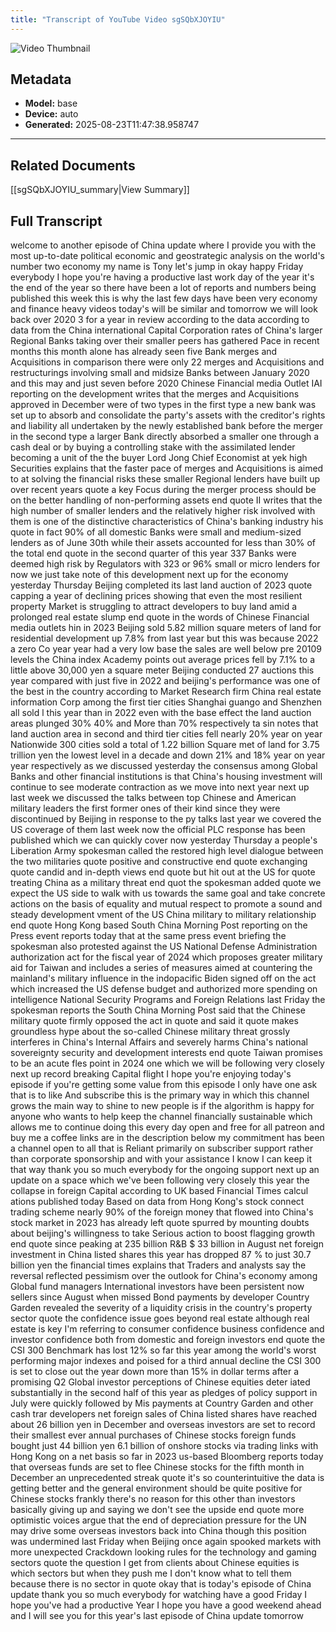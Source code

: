 ```yaml
---
title: "Transcript of YouTube Video sgSQbXJOYIU"
---
```


![Video Thumbnail](Thumbnails/sgSQbXJOYIU_thumbnail.jpg)

## Metadata

- **Model:** base
- **Device:** auto
- **Generated:** 2025-08-23T11:47:38.958747

---

## Related Documents

[[sgSQbXJOYIU_summary|View Summary]]

## Full Transcript

welcome to another episode of China update where I provide you with the most up-to-date political economic and geostrategic analysis on the world's number two economy my name is Tony let's jump in okay happy Friday everybody I hope you're having a productive last work day of the year it's the end of the year so there have been a lot of reports and numbers being published this week this is why the last few days have been very economy and finance heavy videos today's will be similar and tomorrow we will look back over 2020 3 for a year in review according to the data according to data from the China international Capital Corporation rates of China's larger Regional Banks taking over their smaller peers has gathered Pace in recent months this month alone has already seen five Bank merges and Acquisitions in comparison there were only 22 merges and Acquisitions and restructurings involving small and midsize Banks between January 2020 and this may and just seven before 2020 Chinese Financial media Outlet IAI reporting on the development writes that the merges and Acquisitions approved in December were of two types in the first type a new bank was set up to absorb and consolidate the party's assets with the creditor's rights and liability all undertaken by the newly established bank before the merger in the second type a larger Bank directly absorbed a smaller one through a cash deal or by buying a controlling stake with the assimilated lender becoming a unit of the the buyer Lord Jong Chief Economist at yek high Securities explains that the faster pace of merges and Acquisitions is aimed to at solving the financial risks these smaller Regional lenders have built up over recent years quote a key Focus during the merger process should be on the better handling of non-performing assets end quote II writes that the high number of smaller lenders and the relatively higher risk involved with them is one of the distinctive characteristics of China's banking industry his quote in fact 90% of all domestic Banks were small and medium-sized lenders as of June 30th while their assets accounted for less than 30% of the total end quote in the second quarter of this year 337 Banks were deemed high risk by Regulators with 323 or 96% small or micro lenders for now we just take note of this development next up for the economy yesterday Thursday Beijing completed its last land auction of 2023 quote capping a year of declining prices showing that even the most resilient property Market is struggling to attract developers to buy land amid a prolonged real estate slump end quote in the words of Chinese Financial media outlets hin in 2023 Beijing sold 5.82 million square meters of land for residential development up 7.8% from last year but this was because 2022 a zero Co year year had a very low base the sales are well below pre 20109 levels the China index Academy points out average prices fell by 7.1% to a little above 30,000 yen a square meter Beijing conducted 27 auctions this year compared with just five in 2022 and beijing's performance was one of the best in the country according to Market Research firm China real estate information Corp among the first tier cities Shanghai guango and Shenzhen all sold l this year than in 2022 even with the base effect the land auction areas plunged 30% 40% and More than 70% respectively ta sin notes that land auction area in second and third tier cities fell nearly 20% year on year Nationwide 300 cities sold a total of 1.22 billion Square met of land for 3.75 trillion yen the lowest level in a decade and down 21% and 18% year on year year respectively as we discussed yesterday the consensus among Global Banks and other financial institutions is that China's housing investment will continue to see moderate contraction as we move into next year next up last week we discussed the talks between top Chinese and American military leaders the first former ones of their kind since they were discontinued by Beijing in response to the py talks last year we covered the US coverage of them last week now the official PLC response has been published which we can quickly cover now yesterday Thursday a people's Liberation Army spokesman called the restored high level dialogue between the two militaries quote positive and constructive end quote exchanging quote candid and in-depth views end quote but hit out at the US for quote treating China as a military threat end quot the spokesman added quote we expect the US side to walk with us towards the same goal and take concrete actions on the basis of equality and mutual respect to promote a sound and steady development vment of the US China military to military relationship end quote Hong Kong based South China Morning Post reporting on the Press event reports today that at the same press event briefing the spokesman also protested against the US National Defense Administration authorization act for the fiscal year of 2024 which proposes greater military aid for Taiwan and includes a series of measures aimed at countering the mainland's military influence in the indopacific Biden signed off on the act which increased the US defense budget and authorized more spending on intelligence National Security Programs and Foreign Relations last Friday the spokesman reports the South China Morning Post said that the Chinese military quote firmly opposed the act in quote and said it quote makes groundless hype about the so-called Chinese military threat grossly interferes in China's Internal Affairs and severely harms China's national sovereignty security and development interests end quote Taiwan promises to be an acute fles point in 2024 one which we will be following very closely next up record breaking Capital flight I hope you're enjoying today's episode if you're getting some value from this episode I only have one ask that is to like And subscribe this is the primary way in which this channel grows the main way to shine to new people is if the algorithm is happy for anyone who wants to help keep the channel financially sustainable which allows me to continue doing this every day open and free for all patreon and buy me a coffee links are in the description below my commitment has been a channel open to all that is Reliant primarily on subscriber support rather than corporate sponsorship and with your assistance I know I can keep it that way thank you so much everybody for the ongoing support next up an update on a space which we've been following very closely this year the collapse in foreign Capital according to UK based Financial Times calcul ations published today Based on data from Hong Kong's stock connect trading scheme nearly 90% of the foreign money that flowed into China's stock market in 2023 has already left quote spurred by mounting doubts about beijing's willingness to take Serious action to boost flagging growth end quote since peaking at 235 billion R&B $ 33 billion in August net foreign investment in China listed shares this year has dropped 87 % to just 30.7 billion yen the financial times explains that Traders and analysts say the reversal reflected pessimism over the outlook for China's economy among Global fund managers International investors have been persistent now sellers since August when missed Bond payments by developer Country Garden revealed the severity of a liquidity crisis in the country's property sector quote the confidence issue goes beyond real estate although real estate is key I'm referring to consumer confidence business confidence and investor confidence both from domestic and foreign investors end quote the CSI 300 Benchmark has lost 12% so far this year among the world's worst performing major indexes and poised for a third annual decline the CSI 300 is set to close out the year down more than 15% in dollar terms after a promising Q2 Global investor perceptions of Chinese equities deter iated substantially in the second half of this year as pledges of policy support in July were quickly followed by Mis payments at Country Garden and other cash trar developers net foreign sales of China listed shares have reached about 26 billion yen in December and overseas investors are set to record their smallest ever annual purchases of Chinese stocks foreign funds bought just 44 billion yen 6.1 billion of onshore stocks via trading links with Hong Kong on a net basis so far in 2023 us-based Bloomberg reports today that overseas funds are set to flee Chinese stocks for the fifth month in December an unprecedented streak quote it's so counterintuitive the data is getting better and the general environment should be quite positive for Chinese stocks frankly there's no reason for this other than investors basically giving up and saying we don't see the upside end quote more optimistic voices argue that the end of depreciation pressure for the UN may drive some overseas investors back into China though this position was undermined last Friday when Beijing once again spooked markets with more unexpected Crackdown looking rules for the technology and gaming sectors quote the question I get from clients about Chinese equities is which sectors but when they push me I don't know what to tell them because there is no sector in quote okay that is today's episode of China update thank you so much everybody for watching have a good Friday I hope you've had a productive Year I hope you have a good weekend ahead and I will see you for this year's last episode of China update tomorrow